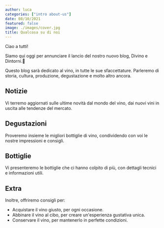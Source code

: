 ```yaml
---
author: luca
categories: ["intro about-us"]
date: 08/10/2021
featured: false
image: ./images/cover.jpg
title: Qualcosa su di noi
---
```


Ciao a tutti!

Siamo qui oggi per annunciare il lancio del nostro nuovo blog, Divino e Dintorni.🍷

Questo blog sarà dedicato al vino, in tutte le sue sfaccettature. Parleremo di storia, cultura, produzione, degustazione e molto altro ancora.

## Notizie

Vi terremo aggiornati sulle ultime novità dal mondo del vino, dai nuovi vini in uscita alle tendenze del mercato.

## Degustazioni

Proveremo insieme le migliori bottiglie di vino, condividendo con voi le nostre impressioni e consigli.

## Bottiglie

Vi presenteremo le bottiglie che ci hanno colpito di più, con dettagli tecnici e informazioni utili.

## Extra

Inoltre, offriremo consigli per:

- Acquistare il vino giusto, per ogni occasione.
- Abbinare il vino al cibo, per creare un'esperienza gustativa unica.
- Conservare il vino, per mantenerlo in perfette condizioni.
